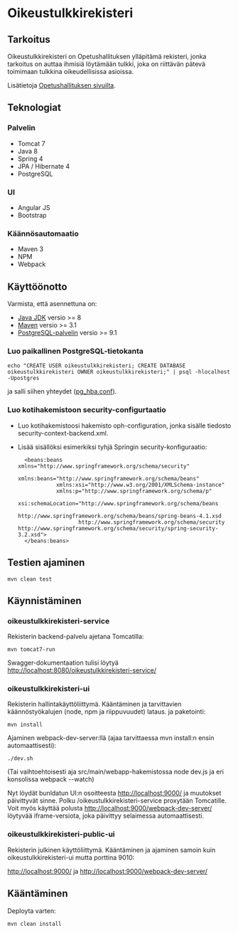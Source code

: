 # Oikeustulkkirekisteri

## Tarkoitus

Oikeustulkkirekisteri on Opetushallituksen ylläpitämä rekisteri, jonka tarkoitus on auttaa ihmisiä löytämään tulkki, 
joka on riittävän pätevä toimimaan tulkkina oikeudellisissa asioissa.

Lisätietoja [Opetushallituksen sivuilta](http://oph.fi/koulutus_ja_tutkinnot/oikeustulkkirekisteri).

## Teknologiat

### Palvelin
* Tomcat 7
* Java 8
* Spring 4
* JPA / Hibernate 4
* PostgreSQL

### UI
* Angular JS
* Bootstrap

### Käännösautomaatio
* Maven 3
* NPM
* Webpack

## Käyttöönotto

Varmista, että asennettuna on:

* [Java JDK](http://www.oracle.com/technetwork/java/javase/downloads/index.html) versio >= 8
* [Maven](https://maven.apache.org/download.cgi) versio >= 3.1
* [PostgreSQL-palvelin](https://www.postgresql.org/download/) versio >= 9.1

### Luo paikallinen PostgreSQL-tietokanta
    echo "CREATE USER oikeustulkkirekisteri; CREATE DATABASE oikeustulkkirekisteri OWNER oikeustulkkirekisteri;" | psql -hlocalhost -Upostgres

ja salli siihen yhteydet ([pg_hba.conf](https://www.postgresql.org/docs/9.1/static/auth-pg-hba-conf.html)).

### Luo kotihakemistoon security-configurtaatio

- Luo kotihakemistoosi hakemisto oph-configuration, jonka sisälle tiedosto security-context-backend.xml.
- Lisää sisällöksi esimerkiksi tyhjä Springin security-konfiguraatio:

        <beans:beans xmlns="http://www.springframework.org/schema/security"
                  xmlns:beans="http://www.springframework.org/schema/beans"
                  xmlns:xsi="http://www.w3.org/2001/XMLSchema-instance"
                  xmlns:p="http://www.springframework.org/schema/p"
                  xsi:schemaLocation="http://www.springframework.org/schema/beans
                         http://www.springframework.org/schema/beans/spring-beans-4.1.xsd
                         http://www.springframework.org/schema/security http://www.springframework.org/schema/security/spring-security-3.2.xsd">      
        </beans:beans>
                   

## Testien ajaminen

    mvn clean test
    
## Käynnistäminen

### oikeustulkkirekisteri-service

Rekisterin backend-palvelu ajetana Tomcatilla:

    mvn tomcat7-run
   
Swagger-dokumentaation tulisi löytyä [http://localhost:8080/oikeustulkkirekisteri-service/](http://localhost:8080/oikeustulkkirekisteri-service/)

### oikeustulkkirekisteri-ui

Rekisterin hallintakäyttöliittymä. Kääntäminen ja tarvittavien käännöstyökalujen (node, npm ja riippuvuudet) lataus. ja paketointi:

    mvn install 

Ajaminen webpack-dev-server:llä (ajaa tarvittaessa mvn install:n ensin automaattisesti):

    ./dev.sh

(Tai vaihtoehtoisesti aja src/main/webapp-hakemistossa node dev.js ja eri konsolissa webpack --watch)

Nyt löydät bunldatun UI:n osoitteesta [http://localhost:9000/](http://localhost:9000/) ja muutokset päivittyvät sinne. Polku /oikeustulkkirekisteri-service proxytään Tomcatille.
Voit myös käyttää polusta [http://localhost:9000/webpack-dev-server/](http://localhost:9000/webpack-dev-server/) löytyvää iframe-versiota, joka päivittyy selaimessa automaattisesti.

### oikeustulkkirekisteri-public-ui

Rekisterin julkinen käyttöliittymä. Kääntäminen ja ajaminen samoin kuin oikeustulkkirekisteri-ui mutta porttina 9010:

[http://localhost:9000/](http://localhost:9010/) ja [http://localhost:9000/webpack-dev-server/](http://localhost:9010/webpack-dev-server/)

## Kääntäminen

Deployta varten:

    mvn clean install
